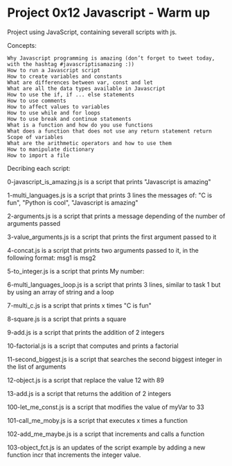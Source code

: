 # Project 0x12 Javascript - Warm up

Project using JavaScript, containing severall scripts with js.

Concepts:

    Why Javascript programming is amazing (don’t forget to tweet today, with the hashtag #javascriptisamazing :))
    How to run a Javascript script
    How to create variables and constants
    What are differences between var, const and let
    What are all the data types available in Javascript
    How to use the if, if ... else statements
    How to use comments
    How to affect values to variables
    How to use while and for loops
    How to use break and continue statements
    What is a function and how do you use functions
    What does a function that does not use any return statement return
    Scope of variables
    What are the arithmetic operators and how to use them
    How to manipulate dictionary
    How to import a file


Decribing each script:

0-javascript_is_amazing.js is a script that prints "Javascript is amazing"

1-multi_languages.js is a script that prints 3 lines the messages of: "C is fun", "Python is cool", "Javascript is amazing"

2-arguments.js is a script that prints a message depending of the number of arguments passed

3-value_arguments.js is a script that prints the first argument passed to it

4-concat.js is a script that prints two arguments passed to it, in the following format: msg1 is msg2

5-to_integer.js is a script that prints My number: <first argument converted in integer>

6-multi_languages_loop.js is a script that prints 3 lines, similar to task 1 but by using an array of string and a loop

7-multi_c.js is a script that prints x times "C is fun"

8-square.js is a script that prints a square

9-add.js is a script that prints the addition of 2 integers

10-factorial.js is a script that computes and prints a factorial

11-second_biggest.js is a script that searches the second biggest integer in the list of arguments

12-object.js is a script that replace the value 12 with 89

13-add.js is a script that returns the addition of 2 integers

100-let_me_const.js is a script that modifies the value of myVar to 33

101-call_me_moby.js is a script that executes x times a function

102-add_me_maybe.js is a script that increments and calls a function

103-object_fct.js is an updates of the script example by adding a new function incr that increments the integer value.
